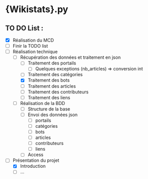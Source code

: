 # {Wikistats}.py

## TO DO List :

* [x] Réalisation du MCD
* [ ] Finir la TODO list
* [ ] Réalisation technique
    + [ ] Récupération des données et traitement en json
        - [ ] Traitement des portails
            - [ ] Quelques exceptions (nb_articles) => conversion int 
        - [ ] Traitement des catégories
        - [x] Traitement des bots
        - [ ] Traitement des articles
        - [ ] Traitement des contributeurs
        - [ ] Traitement des liens
    + [ ] Réalisation de la BDD
        - [ ] Structure de la base
        - [ ] Envoi des données json
            - [ ] portails
            - [ ] catégories
            - [ ] bots
            - [ ] articles
            - [ ] contributeurs
            - [ ] liens
        - [ ] Access
* [ ] Présentation du projet
    + [x] Introduction
    + [ ] ...
